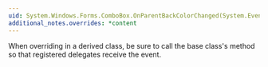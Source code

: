 ```yaml
---
uid: System.Windows.Forms.ComboBox.OnParentBackColorChanged(System.EventArgs)
additional_notes.overrides: *content
---
```


<p>When overriding <xref href="System.Windows.Forms.ComboBox.OnParentBackColorChanged(System.EventArgs)"></xref> in a derived class, be sure to call the base class's <xref href="System.Windows.Forms.ComboBox.OnParentBackColorChanged(System.EventArgs)"></xref> method so that registered delegates receive the event.</p>


